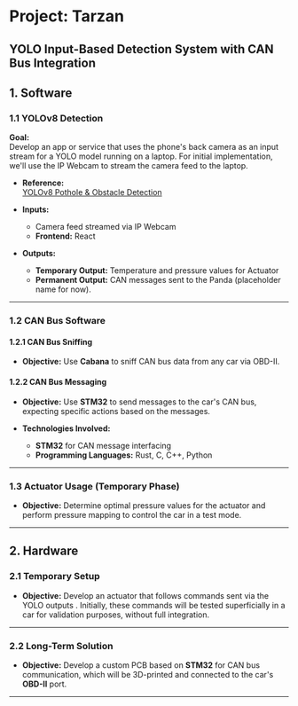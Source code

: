 # Project: Tarzan

##  YOLO Input-Based Detection System with CAN Bus Integration

## 1. Software

### 1.1 YOLOv8 Detection

**Goal:**  
Develop an app or service that uses the phone's back camera as an input stream for a YOLO model running on a laptop. For initial implementation, we'll use the IP Webcam to stream the camera feed to the laptop.

- **Reference:**  
  [YOLOv8 Pothole & Obstacle Detection](https://www.youtube.com/watch?v=zgbPj4lSc58&list=PL1u-h-YIOL0sZJsku-vq7cUGbqDEeDK0a)

- **Inputs:**
  - Camera feed streamed via IP Webcam
  - **Frontend:** React

- **Outputs:**
  - **Temporary Output:** Temperature and pressure values for Actuator
  - **Permanent Output:** CAN messages sent to the Panda (placeholder name for now).

---

### 1.2 CAN Bus Software

#### 1.2.1 CAN Bus Sniffing

- **Objective:** Use **Cabana** to sniff CAN bus data from any car via OBD-II.
  
#### 1.2.2 CAN Bus Messaging

- **Objective:** Use **STM32** to send messages to the car's CAN bus, expecting specific actions based on the messages.

- **Technologies Involved:**
  - **STM32** for CAN message interfacing
  - **Programming Languages:** Rust, C, C++, Python
  

---

### 1.3 Actuator Usage (Temporary Phase)

- **Objective:** Determine optimal pressure values for the actuator and perform pressure mapping to control the car in a test mode. 

---

## 2. Hardware

### 2.1 Temporary Setup

- **Objective:** Develop an actuator that follows commands sent via the YOLO outputs . Initially, these commands will be tested superficially in a car for validation purposes, without full integration.

---

### 2.2 Long-Term Solution

- **Objective:** Develop a custom PCB based on **STM32** for CAN bus communication, which will be 3D-printed and connected to the car's **OBD-II** port.

---
